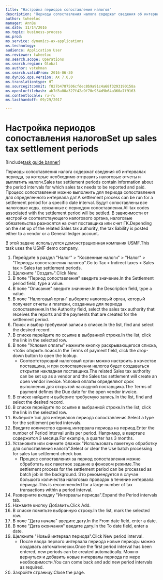 ```yaml
--- 
title: "Настройка периодов сопоставления налогов"
description: "Периоды сопоставления налога содержат сведения об интервалах периода, за которые необходимо отправить налоговые отчеты и выплатить налоги."
author: twheeloc
manager: AnnBe
ms.date: 11/14/2016
ms.topic: business-process
ms.prod: 
ms.service: dynamics-ax-applications
ms.technology: 
audience: Application User
ms.reviewer: twheeloc
ms.search.scope: Operations
ms.search.region: Global
ms.author: vstehman
ms.search.validFrom: 2016-06-30
ms.dyn365.ops.version: AX 7.0.0
ms.translationtype: HT
ms.sourcegitcommit: f827b4787506cfdec8b9a91c4a68f3293190158a
ms.openlocfilehash: ab7d3a00a327f42a9f70c954d9b64a360a7f9163
ms.contentlocale: ru-ru
ms.lasthandoff: 09/29/2017

---
```

# <a name="set-up-sales-tax-settlement-periods"></a><span data-ttu-id="71c43-103">Настройка периодов сопоставления налогов</span><span class="sxs-lookup"><span data-stu-id="71c43-103">Set up sales tax settlement periods</span></span>

[!include[task guide banner](../../includes/task-guide-banner.md)]

<span data-ttu-id="71c43-104">Периоды сопоставления налога содержат сведения об интервалах периода, за которые необходимо отправить налоговые отчеты и выплатить налоги.</span><span class="sxs-lookup"><span data-stu-id="71c43-104">Sales tax settlement periods contain information about the period intervals for which sales tax needs to be reported and paid.</span></span> <span data-ttu-id="71c43-105">Процесс сопоставления можно выполнить для периода сопоставления для определенного интервала дат.</span><span class="sxs-lookup"><span data-stu-id="71c43-105">A settlement process can be run for a settlement period for a specific date interval.</span></span> <span data-ttu-id="71c43-106">Будут сопоставлены все налоговые коды, связанные с периодом сопоставления.</span><span class="sxs-lookup"><span data-stu-id="71c43-106">All tax codes associated with the settlement period will be settled.</span></span> <span data-ttu-id="71c43-107">В зависимости от настройки соответствующего налогового органа, налоговые обязательства разносятся на счет поставщика или счет ГК.</span><span class="sxs-lookup"><span data-stu-id="71c43-107">Depending on the set up of the related Sales tax authority, the tax liability is posted either to a vendor or a General ledger account.</span></span>



<span data-ttu-id="71c43-108">В этой задаче используется демонстрационная компания USMF.</span><span class="sxs-lookup"><span data-stu-id="71c43-108">This task uses the USMF demo company.</span></span>



1. <span data-ttu-id="71c43-109">Перейдите в раздел "Налог" > "Косвенные налоги" > "Налог" > "Периоды сопоставления налогов".</span><span class="sxs-lookup"><span data-stu-id="71c43-109">Go to Tax > Indirect taxes > Sales tax > Sales tax settlement periods.</span></span>
2. <span data-ttu-id="71c43-110">Щелкните "Создать".</span><span class="sxs-lookup"><span data-stu-id="71c43-110">Click New.</span></span>
3. <span data-ttu-id="71c43-111">В поле "Период сопоставления" введите значение.</span><span class="sxs-lookup"><span data-stu-id="71c43-111">In the Settlement period field, type a value.</span></span>
4. <span data-ttu-id="71c43-112">В поле "Описание" введите значение.</span><span class="sxs-lookup"><span data-stu-id="71c43-112">In the Description field, type a value.</span></span>
5. <span data-ttu-id="71c43-113">В поле "Налоговый орган" выберите налоговый орган, который получает отчеты и платежи, созданные для периода сопоставления.</span><span class="sxs-lookup"><span data-stu-id="71c43-113">In the Authority field, select the sales tax authority that receives the reports and the payments that are created for the settlement period.</span></span>
6. <span data-ttu-id="71c43-114">Поиск и выбор требуемой записи в списке.</span><span class="sxs-lookup"><span data-stu-id="71c43-114">In the list, find and select the desired record.</span></span>
7. <span data-ttu-id="71c43-115">В списке перейдите по ссылке в выбранной строке.</span><span class="sxs-lookup"><span data-stu-id="71c43-115">In the list, click the link in the selected row.</span></span>
8. <span data-ttu-id="71c43-116">В поле "Условия оплаты" нажмите кнопку раскрывающегося списка, чтобы открыть поиск.</span><span class="sxs-lookup"><span data-stu-id="71c43-116">In the Terms of payment field, click the drop-down button to open the lookup.</span></span>
    * <span data-ttu-id="71c43-117">Соответствующий налоговый орган можно настроить в качестве поставщика, и при сопоставлении налогов будет создаваться открытая накладная поставщика.</span><span class="sxs-lookup"><span data-stu-id="71c43-117">The related Sales tax authority can be set up as a vendor and the Sales tax settlement will create an open vendor invoice.</span></span> <span data-ttu-id="71c43-118">Условия оплаты определяют срок выполнения для открытой накладной поставщика.</span><span class="sxs-lookup"><span data-stu-id="71c43-118">The Terms of payment defines the Due date for the open vendor invoice.</span></span>  
9. <span data-ttu-id="71c43-119">В списке найдите и выберите требуемую запись.</span><span class="sxs-lookup"><span data-stu-id="71c43-119">In the list, find and select the desired record.</span></span>
10. <span data-ttu-id="71c43-120">В списке перейдите по ссылке в выбранной строке.</span><span class="sxs-lookup"><span data-stu-id="71c43-120">In the list, click the link in the selected row.</span></span>
11. <span data-ttu-id="71c43-121">Выберите тип для интервалов периода сопоставления.</span><span class="sxs-lookup"><span data-stu-id="71c43-121">Select a type for the settlement period intervals.</span></span>
12. <span data-ttu-id="71c43-122">Введите количество единиц интервала периода на период.</span><span class="sxs-lookup"><span data-stu-id="71c43-122">Enter the number of Period interval units per period.</span></span> <span data-ttu-id="71c43-123">Например, в квартале содержится 3 месяца.</span><span class="sxs-lookup"><span data-stu-id="71c43-123">For example, a quarter has 3 months.</span></span>
13. <span data-ttu-id="71c43-124">Установите или снимите флажок "Использовать пакетную обработку для сопоставления налога".</span><span class="sxs-lookup"><span data-stu-id="71c43-124">Select or clear the Use batch processing for sales tax settlement check box.</span></span>
    * <span data-ttu-id="71c43-125">Процесс сопоставления за период сопоставления можно обработать как пакетное задание в фоновом режиме.</span><span class="sxs-lookup"><span data-stu-id="71c43-125">The settlement process for the settlement period can be processed as batch job in the background.</span></span> <span data-ttu-id="71c43-126">Это рекомендуется в случае большого количества налоговых проводок в течение интервала периода.</span><span class="sxs-lookup"><span data-stu-id="71c43-126">This is recommended for a large number of tax transactions within a period interval.</span></span>  
14. <span data-ttu-id="71c43-127">Разверните вкладку "Интервалы периода".</span><span class="sxs-lookup"><span data-stu-id="71c43-127">Expand the Period intervals tab.</span></span>
15. <span data-ttu-id="71c43-128">Нажмите кнопку Добавить.</span><span class="sxs-lookup"><span data-stu-id="71c43-128">Click Add.</span></span>
16. <span data-ttu-id="71c43-129">В списке пометьте выбранную строку.</span><span class="sxs-lookup"><span data-stu-id="71c43-129">In the list, mark the selected row.</span></span>
17. <span data-ttu-id="71c43-130">В поле "Дата начала" введите дату.</span><span class="sxs-lookup"><span data-stu-id="71c43-130">In the From date field, enter a date.</span></span>
18. <span data-ttu-id="71c43-131">В поле "Дата окончания" введите дату.</span><span class="sxs-lookup"><span data-stu-id="71c43-131">In the To date field, enter a date.</span></span>
19. <span data-ttu-id="71c43-132">Щелкните "Новый интервал периода".</span><span class="sxs-lookup"><span data-stu-id="71c43-132">Click New period interval.</span></span>
    * <span data-ttu-id="71c43-133">После ввода первого интервала периода новые периоды можно создавать автоматически.</span><span class="sxs-lookup"><span data-stu-id="71c43-133">Once the first period interval has been entered, new periods can be created automatically.</span></span> <span data-ttu-id="71c43-134">Можно вернуться и добавить новые интервалы периода по мере необходимости.</span><span class="sxs-lookup"><span data-stu-id="71c43-134">You can come back and add new period intervals as required.</span></span>  
20. <span data-ttu-id="71c43-135">Закройте страницу.</span><span class="sxs-lookup"><span data-stu-id="71c43-135">Close the page.</span></span>



